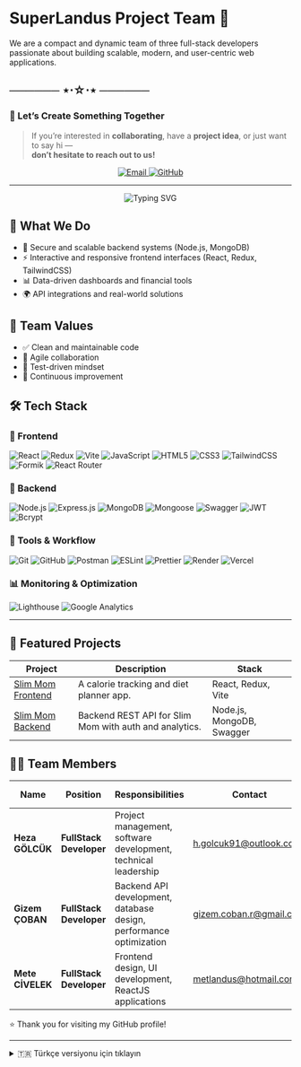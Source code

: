 # SuperLandus Project Team 🚀

We are a compact and dynamic team of three full-stack developers passionate about building scalable, modern, and user-centric web applications.

## ────── ⋆⋅☆⋅⋆ ──────  
### 🤝 Let’s Create Something Together  

> If you’re interested in **collaborating**, have a **project idea**, or just want to say hi —  
> **don’t hesitate to reach out to us!**

<p align="center">
  <a href="mailto:superlandus@hotmail.com">
    <img src="https://img.shields.io/badge/Email-superlandus@hotmail.com-blue?style=for-the-badge&logo=gmail&logoColor=white" alt="Email" />
  </a>
  <a href="https://github.com/SuperLandus">
    <img src="https://img.shields.io/badge/GitHub-SuperLandus-blue?style=for-the-badge&logo=github&logoColor=white" alt="GitHub" />
  </a>
</p>

---

<p align="center">
  <img src="https://readme-typing-svg.demolab.com?font=Fira+Code&size=24&pause=1000&color=F97316&center=true&vCenter=true&width=435&lines=Drop+us+a+message!+%F0%9F%93%A8" alt="Typing SVG" />
</p>


## 💼 What We Do

- 🔐 Secure and scalable backend systems (Node.js, MongoDB)
- ⚡️ Interactive and responsive frontend interfaces (React, Redux, TailwindCSS)
- 📊 Data-driven dashboards and financial tools
- 🌍 API integrations and real-world solutions

## 🧠 Team Values

- ✅ Clean and maintainable code
- 🤝 Agile collaboration
- 🧪 Test-driven mindset
- 🚀 Continuous improvement

## 🛠️ Tech Stack

### 🔹 Frontend
![React](https://img.shields.io/badge/React-61DAFB?style=flat&logo=react&logoColor=black)
![Redux](https://img.shields.io/badge/Redux-764ABC?style=flat&logo=redux&logoColor=white)
![Vite](https://img.shields.io/badge/Vite-646CFF?style=flat&logo=vite&logoColor=white)
![JavaScript](https://img.shields.io/badge/JavaScript-F7DF1E?style=flat&logo=javascript&logoColor=black)
![HTML5](https://img.shields.io/badge/HTML5-E34F26?style=flat&logo=html5&logoColor=white)
![CSS3](https://img.shields.io/badge/CSS3-1572B6?style=flat&logo=css3&logoColor=white)
![TailwindCSS](https://img.shields.io/badge/TailwindCSS-38B2AC?style=flat&logo=tailwind-css&logoColor=white)
![Formik](https://img.shields.io/badge/Formik-E2E8F0?style=flat&logo=data:image/svg+xml;base64,...&logoColor=black)
![React Router](https://img.shields.io/badge/React_Router-CA4245?style=flat&logo=react-router&logoColor=white)

### 🔸 Backend
![Node.js](https://img.shields.io/badge/Node.js-339933?style=flat&logo=nodedotjs&logoColor=white)
![Express.js](https://img.shields.io/badge/Express.js-000000?style=flat&logo=express&logoColor=white)
![MongoDB](https://img.shields.io/badge/MongoDB-4EA94B?style=flat&logo=mongodb&logoColor=white)
![Mongoose](https://img.shields.io/badge/Mongoose-880000?style=flat)
![Swagger](https://img.shields.io/badge/Swagger-85EA2D?style=flat&logo=swagger&logoColor=black)
![JWT](https://img.shields.io/badge/JWT-000000?style=flat&logo=jsonwebtokens&logoColor=white)
![Bcrypt](https://img.shields.io/badge/Bcrypt-2A2A2A?style=flat)

### 🔧 Tools & Workflow
![Git](https://img.shields.io/badge/Git-F05032?style=flat&logo=git&logoColor=white)
![GitHub](https://img.shields.io/badge/GitHub-181717?style=flat&logo=github&logoColor=white)
![Postman](https://img.shields.io/badge/Postman-FF6C37?style=flat&logo=postman&logoColor=white)
![ESLint](https://img.shields.io/badge/ESLint-4B32C3?style=flat&logo=eslint&logoColor=white)
![Prettier](https://img.shields.io/badge/Prettier-F7B93E?style=flat&logo=prettier&logoColor=black)
![Render](https://img.shields.io/badge/Render-46E3B7?style=flat&logo=render&logoColor=black)
![Vercel](https://img.shields.io/badge/Vercel-000000?style=flat&logo=vercel&logoColor=white)

### 📊 Monitoring & Optimization
![Lighthouse](https://img.shields.io/badge/Lighthouse-2066F3?style=flat&logo=lighthouse&logoColor=white)
![Google Analytics](https://img.shields.io/badge/Analytics-E37400?style=flat&logo=google-analytics&logoColor=white)

---

## 🚀 Featured Projects

| Project | Description | Stack |
|--------|-------------|--------|
| [Slim Mom Frontend](https://github.com/SuperLandus/Slim-Mom-Frontend) | A calorie tracking and diet planner app. | React, Redux, Vite |
| [Slim Mom Backend](https://github.com/SuperLandus/Slim-Mom-Backend) | Backend REST API for Slim Mom with auth and analytics. | Node.js, MongoDB, Swagger |

## 👨‍💻 Team Members

| **Name**        | **Position**        | **Responsibilities**                             | **Contact**              | **GitHub Profile**       |
|-----------------|---------------------|-------------------------------------------------|---------------------------|--------------------------|
| **Heza GÖLCÜK** | **FullStack Developer** | Project management, software development, technical leadership | [h.golcuk91@outlook.com](mailto:h.golcuk91@outlook.com) | [Heza's GitHub](https://github.com/Hezaarfenn) |
| **Gizem ÇOBAN** | **FullStack Developer** | Backend API development, database design, performance optimization | [gizem.coban.r@gmail.com](mailto:gizem.coban.r@gmail.com) | [Gizem's GitHub](https://github.com/gizemcobannnn) |
| **Mete CİVELEK**| **FullStack Developer** | Frontend design, UI development, ReactJS applications | [metlandus@hotmail.com.tr](mailto:metlandus@hotmail.com.tr) | [Mete's GitHub](https://github.com/metlandus) |

⭐️ Thank you for visiting my GitHub profile!

---

<details>
  <summary>🇹🇷 Türkçe versiyonu için tıklayın</summary>

## SuperLandus Tech Ekibi 🚀

Modern, ölçeklenebilir ve kullanıcı odaklı web uygulamaları geliştiren üç kişilik dinamik bir yazılım ekibiyiz.

## ────── ⋆⋅☆⋅⋆ ──────  
### 🤝 Birlikte Bir Şeyler Yaratalım    

> Eğer bir **iş birliği**, **proje fikri** ya da sadece selam vermek istiyorsan —  
> **bizimle iletişime geçmekten çekinme!**

<p align="center">
  <a href="mailto:superlandus@hotmail.com">
    <img src="https://img.shields.io/badge/Email-superlandus@hotmail.com-blue?style=for-the-badge&logo=gmail&logoColor=white" alt="Email" />
  </a>
  <a href="https://github.com/SuperLandus">
    <img src="https://img.shields.io/badge/GitHub-SuperLandus-black?style=for-the-badge&logo=github&logoColor=white" alt="GitHub" />
  </a>
</p>

---

<p align="center">
  <img src="https://readme-typing-svg.demolab.com?font=Fira+Code&size=24&pause=1000&color=F97316&center=true&vCenter=true&width=435&lines=Bize+ula%C5%9F%C4%B1n!+%F0%9F%93%A8" alt="Typing SVG" />
</p>


### 💼 Ne Yapıyoruz?

- 🔐 Güvenli ve ölçeklenebilir backend sistemleri (Node.js, MongoDB)
- ⚡️ Etkileşimli ve duyarlı arayüzler (React, Redux, TailwindCSS)
- 📊 Veri odaklı paneller ve finansal araçlar
- 🌍 API entegrasyonları ve gerçek dünya çözümleri

### 🧠 Ekip Değerlerimiz

- ✅ Temiz ve sürdürülebilir kod
- 🤝 Takım içi etkili iletişim
- 🧪 Test odaklı geliştirme
- 🚀 Sürekli öğrenme ve gelişim

## 🛠️ Teknoloji Yığını

### 🔹 Frontend
![React](https://img.shields.io/badge/React-61DAFB?style=flat&logo=react&logoColor=black)
![Redux](https://img.shields.io/badge/Redux-764ABC?style=flat&logo=redux&logoColor=white)
![Vite](https://img.shields.io/badge/Vite-646CFF?style=flat&logo=vite&logoColor=white)
![JavaScript](https://img.shields.io/badge/JavaScript-F7DF1E?style=flat&logo=javascript&logoColor=black)
![HTML5](https://img.shields.io/badge/HTML5-E34F26?style=flat&logo=html5&logoColor=white)
![CSS3](https://img.shields.io/badge/CSS3-1572B6?style=flat&logo=css3&logoColor=white)
![TailwindCSS](https://img.shields.io/badge/TailwindCSS-38B2AC?style=flat&logo=tailwind-css&logoColor=white)
![Formik](https://img.shields.io/badge/Formik-E2E8F0?style=flat&logo=data:image/svg+xml;base64,...&logoColor=black)
![React Router](https://img.shields.io/badge/React_Router-CA4245?style=flat&logo=react-router&logoColor=white)

### 🔸 Backend
![Node.js](https://img.shields.io/badge/Node.js-339933?style=flat&logo=nodedotjs&logoColor=white)
![Express.js](https://img.shields.io/badge/Express.js-000000?style=flat&logo=express&logoColor=white)
![MongoDB](https://img.shields.io/badge/MongoDB-4EA94B?style=flat&logo=mongodb&logoColor=white)
![Mongoose](https://img.shields.io/badge/Mongoose-880000?style=flat)
![Swagger](https://img.shields.io/badge/Swagger-85EA2D?style=flat&logo=swagger&logoColor=black)
![JWT](https://img.shields.io/badge/JWT-000000?style=flat&logo=jsonwebtokens&logoColor=white)
![Bcrypt](https://img.shields.io/badge/Bcrypt-2A2A2A?style=flat)

### 🔧 Araçlar & Çalışma Süreci
![Git](https://img.shields.io/badge/Git-F05032?style=flat&logo=git&logoColor=white)
![GitHub](https://img.shields.io/badge/GitHub-181717?style=flat&logo=github&logoColor=white)
![Postman](https://img.shields.io/badge/Postman-FF6C37?style=flat&logo=postman&logoColor=white)
![ESLint](https://img.shields.io/badge/ESLint-4B32C3?style=flat&logo=eslint&logoColor=white)
![Prettier](https://img.shields.io/badge/Prettier-F7B93E?style=flat&logo=prettier&logoColor=black)
![Render](https://img.shields.io/badge/Render-46E3B7?style=flat&logo=render&logoColor=black)
![Vercel](https://img.shields.io/badge/Vercel-000000?style=flat&logo=vercel&logoColor=white)

### 📊 İzleme & Optimizasyon
![Lighthouse](https://img.shields.io/badge/Lighthouse-2066F3?style=flat&logo=lighthouse&logoColor=white)
![Google Analytics](https://img.shields.io/badge/Analytics-E37400?style=flat&logo=google-analytics&logoColor=white)

### 🚀 Öne Çıkan Projeler

| Proje | Açıklama | Teknolojiler |
|--------|-------------|--------|
| [Slim Mom Frontend](https://github.com/SuperLandus/Slim-Mom-Frontend) | Kalori takibi ve diyet planlayıcısı. | React, Redux, Vite |
| [Slim Mom Backend](https://github.com/SuperLandus/Slim-Mom-Backend) | Kullanıcı girişi ve veri analizine sahip REST API. | Node.js, MongoDB, Swagger |

### 👨‍💻 Ekip Üyeleri

| **Adı Soyadı**  | **Pozisyon**        | **Sorumluluklar**                               | **İletişim**              | **GitHub Profili**       |
|-----------------|---------------------|-------------------------------------------------|---------------------------|--------------------------|
| **Heza GÖLCÜK** | **FullStack Developer** | Proje yönetimi, yazılım geliştirme, teknik liderlik | [h.golcuk91@outlook.com](mailto:h.golcuk91@outlook.com) | [Heza's GitHub](https://github.com/Hezaarfenn) |
| **Gizem ÇOBAN** | **FullStack Developer** | Backend API geliştirme, veritabanı tasarımı, performans optimizasyonu | [gizem.coban.r@gmail.com](mailto:gizem.coban.r@gmail.com) | [Gizem's GitHub](https://github.com/gizemcobannnn) |
| **Mete CİVELEK**| **FullStack Developer** | Frontend tasarımı, kullanıcı arayüzü geliştirme, ReactJS uygulamaları | [metlandus@hotmail.com.tr](mailto:metlandus@hotmail.com.tr) | [Mete's GitHub](https://github.com/metlandus) |

⭐️ GitHub profilimi ziyaret ettiğiniz için teşekkürler!

</details>
